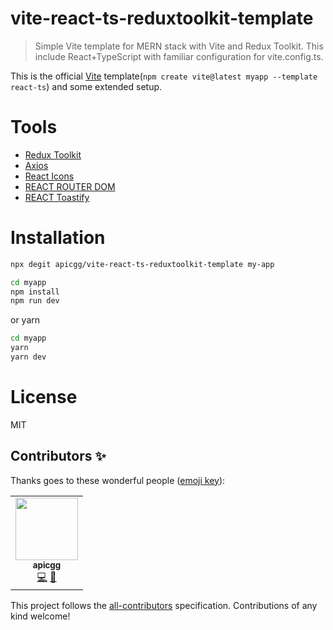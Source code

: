 # vite-react-ts-reduxtoolkit-template

> Simple Vite template for MERN stack with Vite and Redux Toolkit.
> This include React+TypeScript with familiar configuration for vite.config.ts.

This is the official [Vite](https://vitejs.dev/) template(`npm create vite@latest myapp --template react-ts`) and some extended setup.

# Tools

- [Redux Toolkit](https://redux-toolkit.js.org/)
- [Axios](https://axios-http.com/)
- [React Icons](https://react-icons.github.io/react-icons)
- [REACT ROUTER DOM](https://reactrouter.com/)
- [REACT Toastify](https://github.com/fkhadra/react-toastify)

# Installation

```bash
npx degit apicgg/vite-react-ts-reduxtoolkit-template my-app
```

```bash
cd myapp
npm install
npm run dev
```

or yarn

```bash
cd myapp
yarn
yarn dev
```

# License

MIT

## Contributors ✨

Thanks goes to these wonderful people ([emoji key](https://allcontributors.org/docs/en/emoji-key)):

<!-- ALL-CONTRIBUTORS-LIST:START - Do not remove or modify this section -->
<!-- prettier-ignore-start -->
<!-- markdownlint-disable -->
<table>
  <tr>
    <td align="center"><a href="http://apicgg.github.io/"><img src="https://avatars.githubusercontent.com/u/78271602?v=4" width="100px;" alt=""/><br /><sub><b>apicgg</b></sub></a><br /><a href="https://github.com/apicgg/vite-react-ts-reduxtoolkit-template/commits?author=apicgg" title="Code">💻</a> <a href="https://github.com/apicgg/vite-react-ts-reduxtoolkit-template#readme" title="Documentation">📖</a>
</table>

<!-- markdownlint-restore -->
<!-- prettier-ignore-end -->

<!-- ALL-CONTRIBUTORS-LIST:END -->

This project follows the [all-contributors](https://github.com/all-contributors/all-contributors) specification. Contributions of any kind welcome!
